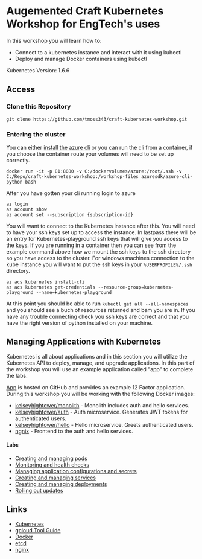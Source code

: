 # Augemented Craft Kubernetes Workshop for EngTech's uses

In this workshop you will learn how to:

* Connect to a kubernetes instance and interact with it using kubectl
* Deploy and manage Docker containers using kubectl

Kubernetes Version: 1.6.6

## Access

### Clone this Repository

```
git clone https://github.com/tmoss343/craft-kubernetes-workshop.git
```

### Entering the cluster

You can either [install the azure cli](https://docs.microsoft.com/en-us/cli/azure/install-azure-cli?view=azure-cli-latest) or you can run the cli from a container, if you choose the container route your volumes will need to be set up correctly.
```
docker run -it -p 81:8080 -v C:/dockervolumes/azure:/root/.ssh -v C:/Repo/craft-kubernetes-workshop:/workshop-files azuresdk/azure-cli-python bash
```

After you have gotten your cli running login to azure
```
az login
az account show
az account set --subscription {subscription-id}
```

You will want to connect to the Kubernetes instance after this. You will need to have your ssh keys set up to access the instance. In lastpass there will be an entry for Kubernetes-playground ssh keys that will give you access to the keys. If you are running in a container then you can see from the example command above how we mount the ssh keys to the ssh directory so you have access to the cluster. For windows machines connection to the kube instance you will want to put the ssh keys in your `%USERPROFILE%/.ssh` directory.

```
az acs kubernetes install-cli
az acs kubernetes get-credentials --resource-group=kubernetes-playground --name=kubernetes-playground
```

At this point you should be able to run `kubectl get all --all-namespaces` and you should see a buch of resources returned and bam you are in. If you have any trouble connecting check you ssh keys are correct and that you have the right version of python installed on your machine.

## Managing Applications with Kubernetes

Kubernetes is all about applications and in this section you will utilize the Kubernetes API to deploy, manage, and upgrade applications. In this part of the workshop you will use an example application called "app" to complete the labs.

[App](https://github.com/kelseyhightower/app) is hosted on GitHub and provides an example 12 Factor application. During this workshop you will be working with the following Docker images:

* [kelseyhightower/monolith](https://hub.docker.com/r/kelseyhightower/monolith) - Monolith includes auth and hello services.
* [kelseyhightower/auth](https://hub.docker.com/r/kelseyhightower/auth) - Auth microservice. Generates JWT tokens for authenticated users.
* [kelseyhightower/hello](https://hub.docker.com/r/kelseyhightower/hello) - Hello microservice. Greets authenticated users.
* [ngnix](https://hub.docker.com/_/nginx) - Frontend to the auth and hello services.

#### Labs

  * [Creating and managing pods](labs/creating-and-managing-pods.md)
  * [Monitoring and health checks](labs/monitoring-and-health-checks.md)
  * [Managing application configurations and secrets](labs/managing-application-configurations-and-secrets.md)
  * [Creating and managing services](labs/creating-and-managing-services.md)
  * [Creating and managing deployments](labs/creating-and-managing-deployments.md)
  * [Rolling out updates](labs/rolling-out-updates.md)

## Links

  * [Kubernetes](http://googlecloudplatform.github.io/kubernetes)
  * [gcloud Tool Guide](https://cloud.google.com/sdk/gcloud)
  * [Docker](https://docs.docker.com)
  * [etcd](https://coreos.com/docs/distributed-configuration/getting-started-with-etcd)
  * [nginx](http://nginx.org)
